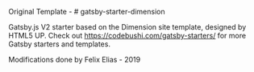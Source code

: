 Original Template - # gatsby-starter-dimension

Gatsby.js V2 starter based on the Dimension site template, designed by HTML5 UP. Check out https://codebushi.com/gatsby-starters/ for more Gatsby starters and templates.

Modifications done by Felix Elias - 2019
